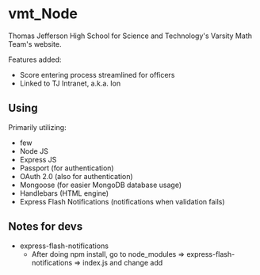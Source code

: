 # vmt_Node
Thomas Jefferson High School for Science and Technology's Varsity Math Team's website.

Features added:
* Score entering process streamlined for officers
* Linked to TJ Intranet, a.k.a. Ion
## Using
Primarily utilizing:
* few
* Node JS
* Express JS
* Passport (for authentication)
* OAuth 2.0 (also for authentication)
* Mongoose (for easier MongoDB database usage)
* Handlebars (HTML engine)
* Express Flash Notifications (notifications when validation fails)
## Notes for devs
* express-flash-notifications
    * After doing npm install, go to node_modules => express-flash-notifications => index.js and change add 
